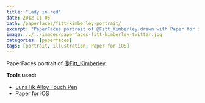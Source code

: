 ```yaml
---
title: "Lady in red"
date: 2012-11-05
path: /paperfaces/fitt-kimberley-portrait/
excerpt: "PaperFaces portrait of @Fitt_Kimberley drawn with Paper for iOS on an iPad."
image: ../../images/paperfaces-fitt-kimberley-twitter.jpg
categories: [paperfaces]
tags: [portrait, illustration, Paper for iOS]
---
```


PaperFaces portrait of [@Fitt_Kimberley](https://twitter.com/Fitt_Kimberley).

**Tools used:**

- [LunaTik Alloy Touch Pen](https://www.amazon.com/gp/product/B00821TR7G/ref=as_li_ss_tl?ie=UTF8&tag=mademist-20&linkCode=as2&camp=1789&creative=390957&creativeASIN=B00821TR7G)
- [Paper for iOS](https://paper.bywetransfer.com/)
